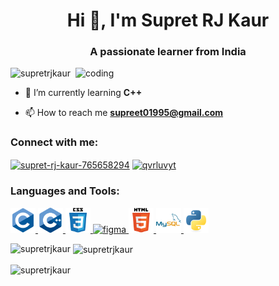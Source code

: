 <h1 align="center">Hi 👋, I'm Supret RJ Kaur</h1>
<h3 align="center">A passionate learner from India</h3>

<img align="right" alt="coding" width="400" src= "[![image](https://github.com/SupretRJKaur/SupretRJKaur/assets/148531788/85bd0d9f-e168-4ade-b5bc-0613fd76f15d)](https://www.google.com/search?q=female+programmer+in+front+of+computer+screen&sca_esv=c27bfc2d7e5ccc09&sca_upv=1&rlz=1C1CHBF_enIN1086IN1086&udm=2&biw=1536&bih=695&sxsrf=ACQVn0-cgBZpqOSpiwCcMDt592ho3Y_0_g%3A1713098481706&ei=8c4bZqnNKqbw4-EPkv2y6Ak&ved=0ahUKEwjpid6T3cGFAxUm-DgGHZK-DJ0Q4dUDCBA&uact=5&oq=female+programmer+in+front+of+computer+screen&gs_lp=Egxnd3Mtd2l6LXNlcnAiLWZlbWFsZSBwcm9ncmFtbWVyIGluIGZyb250IG9mIGNvbXB1dGVyIHNjcmVlbkiwRFCUBFiBQXACeACQAQCYAaQBoAG-JKoBBDAuMzW4AQPIAQD4AQGYAgOgAp0DwgIFEAAYgATCAgYQABgIGB7CAgQQABgewgIGEAAYBRgemAMAiAYBkgcDMC4zoAfbFQ&sclient=gws-wiz-serp#vhid=hUjokpwBDJT8TM&vssid=mosaic)
">

<p align="left"> <img src="https://komarev.com/ghpvc/?username=supretrjkaur&label=Profile%20views&color=0e75b6&style=flat" alt="supretrjkaur" /> </p>

- 🌱 I’m currently learning **C++**

- 📫 How to reach me **supreet01995@gmail.com**

<h3 align="left">Connect with me:</h3>
<p align="left">
<a href="https://linkedin.com/in/supret-rj-kaur-765658294" target="blank"><img align="center" src="https://raw.githubusercontent.com/rahuldkjain/github-profile-readme-generator/master/src/images/icons/Social/linked-in-alt.svg" alt="supret-rj-kaur-765658294" height="30" width="40" /></a>
<a href="https://instagram.com/qvrluvyt" target="blank"><img align="center" src="https://raw.githubusercontent.com/rahuldkjain/github-profile-readme-generator/master/src/images/icons/Social/instagram.svg" alt="qvrluvyt" height="30" width="40" /></a>
</p>

<h3 align="left">Languages and Tools:</h3>
<p align="left"> <a href="https://www.cprogramming.com/" target="_blank" rel="noreferrer"> <img src="https://raw.githubusercontent.com/devicons/devicon/master/icons/c/c-original.svg" alt="c" width="40" height="40"/> </a> <a href="https://www.w3schools.com/cpp/" target="_blank" rel="noreferrer"> <img src="https://raw.githubusercontent.com/devicons/devicon/master/icons/cplusplus/cplusplus-original.svg" alt="cplusplus" width="40" height="40"/> </a> <a href="https://www.w3schools.com/css/" target="_blank" rel="noreferrer"> <img src="https://raw.githubusercontent.com/devicons/devicon/master/icons/css3/css3-original-wordmark.svg" alt="css3" width="40" height="40"/> </a> <a href="https://www.figma.com/" target="_blank" rel="noreferrer"> <img src="https://www.vectorlogo.zone/logos/figma/figma-icon.svg" alt="figma" width="40" height="40"/> </a> <a href="https://www.w3.org/html/" target="_blank" rel="noreferrer"> <img src="https://raw.githubusercontent.com/devicons/devicon/master/icons/html5/html5-original-wordmark.svg" alt="html5" width="40" height="40"/> </a> <a href="https://www.mysql.com/" target="_blank" rel="noreferrer"> <img src="https://raw.githubusercontent.com/devicons/devicon/master/icons/mysql/mysql-original-wordmark.svg" alt="mysql" width="40" height="40"/> </a> <a href="https://www.python.org" target="_blank" rel="noreferrer"> <img src="https://raw.githubusercontent.com/devicons/devicon/master/icons/python/python-original.svg" alt="python" width="40" height="40"/> </a> </p>

<p><img align="left" src="https://github-readme-stats.vercel.app/api/top-langs?username=supretrjkaur&show_icons=true&locale=en&layout=compact" alt="supretrjkaur" /></p>

<p>&nbsp;<img align="center" src="https://github-readme-stats.vercel.app/api?username=supretrjkaur&show_icons=true&locale=en" alt="supretrjkaur" /></p>

<p><img align="center" src="https://github-readme-streak-stats.herokuapp.com/?user=supretrjkaur&" alt="supretrjkaur" /></p>
